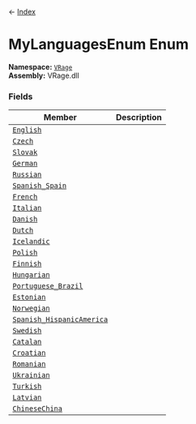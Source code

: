 ← [Index](Api-Index)
# MyLanguagesEnum Enum
**Namespace:** [`VRage`](VRage)  
**Assembly:** VRage.dll  
### Fields
|Member|Description|
|---|---|
|[`English`](VRage.English)||
|[`Czech`](VRage.Czech)||
|[`Slovak`](VRage.Slovak)||
|[`German`](VRage.German)||
|[`Russian`](VRage.Russian)||
|[`Spanish_Spain`](VRage.Spanish_Spain)||
|[`French`](VRage.French)||
|[`Italian`](VRage.Italian)||
|[`Danish`](VRage.Danish)||
|[`Dutch`](VRage.Dutch)||
|[`Icelandic`](VRage.Icelandic)||
|[`Polish`](VRage.Polish)||
|[`Finnish`](VRage.Finnish)||
|[`Hungarian`](VRage.Hungarian)||
|[`Portuguese_Brazil`](VRage.Portuguese_Brazil)||
|[`Estonian`](VRage.Estonian)||
|[`Norwegian`](VRage.Norwegian)||
|[`Spanish_HispanicAmerica`](VRage.Spanish_HispanicAmerica)||
|[`Swedish`](VRage.Swedish)||
|[`Catalan`](VRage.Catalan)||
|[`Croatian`](VRage.Croatian)||
|[`Romanian`](VRage.Romanian)||
|[`Ukrainian`](VRage.Ukrainian)||
|[`Turkish`](VRage.Turkish)||
|[`Latvian`](VRage.Latvian)||
|[`ChineseChina`](VRage.ChineseChina)||
